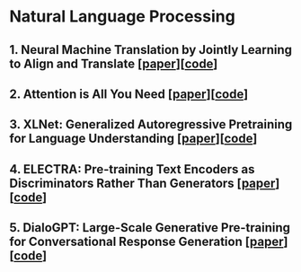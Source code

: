 # Natural Language Processing

## 1. Neural Machine Translation by Jointly Learning to Align and Translate [[paper](https://arxiv.org/abs/1409.0473)][[code](https://github.com/yubin1219/NLP/blob/main/Assignment1/Assign1.py)]
## 2. Attention is All You Need [[paper](https://arxiv.org/abs/1706.03762)][[code](https://github.com/yubin1219/NLP/blob/main/Assignment2/Assignment2_code.py)]
## 3. XLNet: Generalized Autoregressive Pretraining for Language Understanding [[paper](https://arxiv.org/abs/1906.08237)][[code](https://github.com/yubin1219/NLP/tree/main/Assignment3)]
## 4. ELECTRA: Pre-training Text Encoders as Discriminators Rather Than Generators [[paper](https://arxiv.org/abs/2003.10555)][[code](https://github.com/yubin1219/NLP/tree/main/Assignment4)]
## 5. DialoGPT: Large-Scale Generative Pre-training for Conversational Response Generation [[paper](https://arxiv.org/abs/1911.00536)][[code](https://github.com/yubin1219/NLP/tree/main/Assignment5)]
